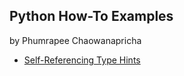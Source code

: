 ## Python How-To Examples

by Phumrapee Chaowanapricha

* [Self-Referencing Type Hints](self-referencing-hints.md)

